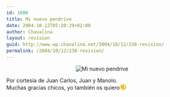 ```yaml
---
id: 1606
title: Mi nuevo pendrive
date: 2004-10-12T05:20:29+02:00
author: Chavalina
layout: revision
guid: http://www.wp.chavalina.net/2004/10/12/238-revision/
permalink: /2004/10/12/238-revision/
---
```

<p align="center">
  <img class="imgcentro" src="http://www.chavalina.net/imagenes/fotos/pendrive.jpg" alt="Mi nuevo pendrive" />
</p>

Por cortes&iacute;a de Juan Carlos, Juan y Manolo.  
Muchas gracias chicos, yo tambi&eacute;n os quiero![emo](/imagenes/emoticonos/guino.gif)